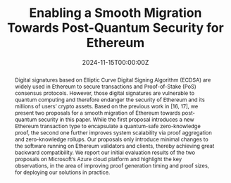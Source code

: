---
title: "Enabling a Smooth Migration Towards Post-Quantum Security for Ethereum"
authors:
- admin
- Teik Guan Tan
- Nicholas Ho 
- Shi Hong Choy 

date: "2024-11-15T00:00:00Z"
doi: "10.1007/978-3-031-77095-1_1"

# Publication type.
# Legend: 0 = Uncategorized; 1 = Conference paper; 2 = Journal article;
# 3 = Preprint / Working Paper; 4 = Report; 5 = Book; 6 = Book section;
# 7 = Thesis; 8 = Patent
publication_types: ["1"]

# Publication name and optional abbreviated publication name.
publication: "*2024 International Conference on Blockchain (ICBC 2024)*"
publication_short: ""

abstract: Digital signatures based on Elliptic Curve Digital Signing Algorithm (ECDSA) are widely used in Ethereum to secure transactions and Proof-of-Stake (PoS) consensus protocols. However, those digital signatures are vulnerable to quantum computing and therefore endanger the security of Ethereum and its millions of users’ crypto assets. Based on the previous work in [16, 17], we present two proposals for a smooth migration of Ethereum towards post-quantum security in this paper. While the first proposal introduces a new Ethereum transaction type to encapsulate a quantum-safe zero-knowledge proof, the second one further improves system scalability via proof aggregation and zero-knowledge rollups. Our proposals only introduce minimal changes to the software running on Ethereum validators and clients, thereby achieving great backward compatibility. We report our initial evaluation results of the two proposals on Microsoft’s Azure cloud platform and highlight the key observations, in the area of improving proof generation timing and proof sizes, for deploying our solutions in practice.

links:
- name: Best Paper Award
  url: publication/icbc2024/Award.pdf
---
